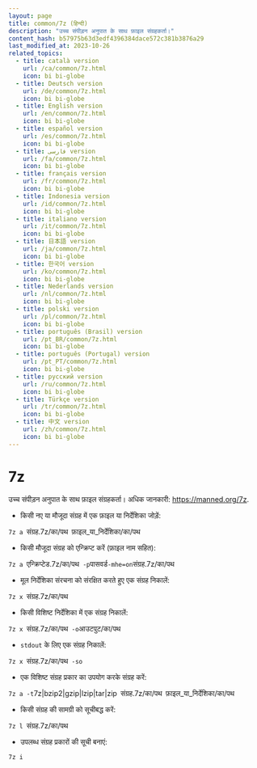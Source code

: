 ```yaml
---
layout: page
title: common/7z (हिन्दी)
description: "उच्च संपीड़न अनुपात के साथ फ़ाइल संग्रहकर्ता।"
content_hash: b57975b63d3edf4396384dace572c381b3876a29
last_modified_at: 2023-10-26
related_topics:
  - title: català version
    url: /ca/common/7z.html
    icon: bi bi-globe
  - title: Deutsch version
    url: /de/common/7z.html
    icon: bi bi-globe
  - title: English version
    url: /en/common/7z.html
    icon: bi bi-globe
  - title: español version
    url: /es/common/7z.html
    icon: bi bi-globe
  - title: فارسی version
    url: /fa/common/7z.html
    icon: bi bi-globe
  - title: français version
    url: /fr/common/7z.html
    icon: bi bi-globe
  - title: Indonesia version
    url: /id/common/7z.html
    icon: bi bi-globe
  - title: italiano version
    url: /it/common/7z.html
    icon: bi bi-globe
  - title: 日本語 version
    url: /ja/common/7z.html
    icon: bi bi-globe
  - title: 한국어 version
    url: /ko/common/7z.html
    icon: bi bi-globe
  - title: Nederlands version
    url: /nl/common/7z.html
    icon: bi bi-globe
  - title: polski version
    url: /pl/common/7z.html
    icon: bi bi-globe
  - title: português (Brasil) version
    url: /pt_BR/common/7z.html
    icon: bi bi-globe
  - title: português (Portugal) version
    url: /pt_PT/common/7z.html
    icon: bi bi-globe
  - title: русский version
    url: /ru/common/7z.html
    icon: bi bi-globe
  - title: Türkçe version
    url: /tr/common/7z.html
    icon: bi bi-globe
  - title: 中文 version
    url: /zh/common/7z.html
    icon: bi bi-globe
---
```

# 7z

उच्च संपीड़न अनुपात के साथ फ़ाइल संग्रहकर्ता।
अधिक जानकारी: <https://manned.org/7z>.

- किसी नए या मौजूदा संग्रह में एक फ़ाइल या निर्देशिका जोड़ें:

`7z a `<span class="tldr-var badge badge-pill bg-dark-lm bg-white-dm text-white-lm text-dark-dm font-weight-bold">संग्रह.7z/का/पथ</span>` `<span class="tldr-var badge badge-pill bg-dark-lm bg-white-dm text-white-lm text-dark-dm font-weight-bold">फ़ाइल_या_निर्देशिका/का/पथ</span>

- किसी मौजूदा संग्रह को एन्क्रिप्ट करें (फ़ाइल नाम सहित):

`7z a `<span class="tldr-var badge badge-pill bg-dark-lm bg-white-dm text-white-lm text-dark-dm font-weight-bold">एन्क्रिप्टेड.7z/का/पथ</span>` -p`<span class="tldr-var badge badge-pill bg-dark-lm bg-white-dm text-white-lm text-dark-dm font-weight-bold">पासवर्ड</span>` -mhe=on `<span class="tldr-var badge badge-pill bg-dark-lm bg-white-dm text-white-lm text-dark-dm font-weight-bold">संग्रह.7z/का/पथ</span>

- मूल निर्देशिका संरचना को संरक्षित करते हुए एक संग्रह निकालें:

`7z x `<span class="tldr-var badge badge-pill bg-dark-lm bg-white-dm text-white-lm text-dark-dm font-weight-bold">संग्रह.7z/का/पथ</span>

- किसी विशिष्ट निर्देशिका में एक संग्रह निकालें:

`7z x `<span class="tldr-var badge badge-pill bg-dark-lm bg-white-dm text-white-lm text-dark-dm font-weight-bold">संग्रह.7z/का/पथ</span>` -o`<span class="tldr-var badge badge-pill bg-dark-lm bg-white-dm text-white-lm text-dark-dm font-weight-bold">आउटपुट/का/पथ</span>

- `stdout` के लिए एक संग्रह निकालें:

`7z x `<span class="tldr-var badge badge-pill bg-dark-lm bg-white-dm text-white-lm text-dark-dm font-weight-bold">संग्रह.7z/का/पथ</span>` -so`

- एक विशिष्ट संग्रह प्रकार का उपयोग करके संग्रह करें:

`7z a -t`<span class="tldr-var badge badge-pill bg-dark-lm bg-white-dm text-white-lm text-dark-dm font-weight-bold">7z|bzip2|gzip|lzip|tar|zip</span>` `<span class="tldr-var badge badge-pill bg-dark-lm bg-white-dm text-white-lm text-dark-dm font-weight-bold">संग्रह.7z/का/पथ</span>` `<span class="tldr-var badge badge-pill bg-dark-lm bg-white-dm text-white-lm text-dark-dm font-weight-bold">फ़ाइल_या_निर्देशिका/का/पथ</span>

- किसी संग्रह की सामग्री को सूचीबद्ध करें:

`7z l `<span class="tldr-var badge badge-pill bg-dark-lm bg-white-dm text-white-lm text-dark-dm font-weight-bold">संग्रह.7z/का/पथ</span>

- उपलब्ध संग्रह प्रकारों की सूची बनाएं:

`7z i`
